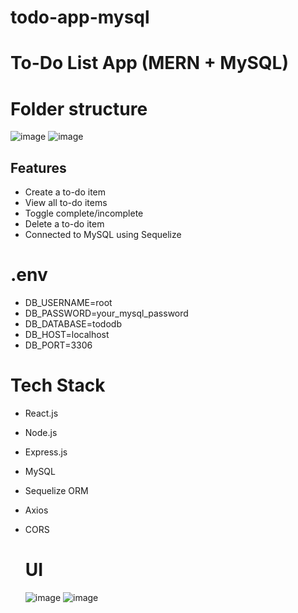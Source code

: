 # todo-app-mysql
#  To-Do List App (MERN + MySQL)


# Folder structure
![image](https://github.com/user-attachments/assets/4e87012a-b756-40ee-91cb-c76714d2d326)
![image](https://github.com/user-attachments/assets/8b12f2a2-5645-4bc3-9767-961e8e6e33bb)





##  Features

- Create a to-do item
- View all to-do items
- Toggle complete/incomplete
- Delete a to-do item
- Connected to MySQL using Sequelize

 # .env
 -  DB_USERNAME=root
- DB_PASSWORD=your_mysql_password
- DB_DATABASE=tododb
- DB_HOST=localhost
- DB_PORT=3306
#  Tech Stack
- React.js
- Node.js
- Express.js
- MySQL
- Sequelize ORM
- Axios
- CORS

   # UI
  ![image](https://github.com/user-attachments/assets/b64955b4-0a00-411e-98a9-c18d9308b7d4)
  ![image](https://github.com/user-attachments/assets/a813fe6d-29f5-4ca6-951c-0bd913a08707)




